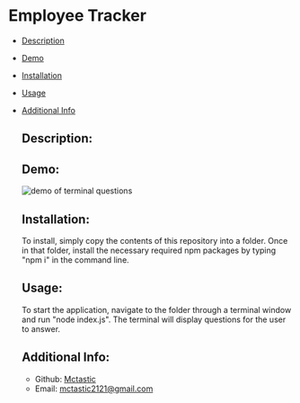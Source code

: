 # Employee Tracker

 - [Description](#description)
 - [Demo](#demo)
 - [Installation](#installation)
 - [Usage](#usage)
 - [Additional Info](#additional-info)

    ## Description:

   ## Demo:
    ![demo of terminal questions]()
    ![]()

    ## Installation:
    To install, simply copy the contents of this repository into a folder. Once in that folder, install the necessary required npm packages by typing "npm i" in the command line. 

    ## Usage:
    To start the application, navigate to the folder through a terminal window and run "node index.js". The terminal will display questions for the user to answer. 

    ## Additional Info:
    - Github: [Mctastic](https://github.com/mctastic)
    - Email: mctastic2121@gmail.com 